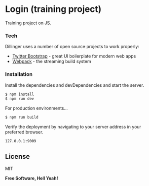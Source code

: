 # Login (training project)

Training project on JS.

### Tech

Dillinger uses a number of open source projects to work properly:

* [Twitter Bootstrap] - great UI boilerplate for modern web apps
* [Webpack] - the streaming build system

### Installation
Install the dependencies and devDependencies and start the server.

```sh
$ npm install
$ npm run dev
```

For production environments...

```sh
$ npm run build
```

Verify the deployment by navigating to your server address in your preferred browser.

```sh
127.0.0.1:9009
```

License
----

MIT

**Free Software, Hell Yeah!**


   [git-repo-url]: <https://github.com/joemccann/dillinger.git>
   [Twitter Bootstrap]: <http://twitter.github.com/bootstrap/>
   [Webpack]: <https://webpack.js.org/>
